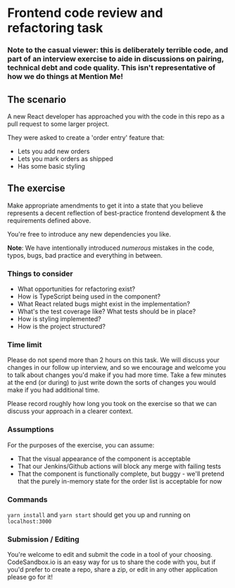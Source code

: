 # Frontend code review and refactoring task

### Note to the casual viewer: this is deliberately terrible code, and part of an interview exercise to aide in discussions on pairing, technical debt and code quality. This isn't representative of how we do things at Mention Me!

## The scenario

A new React developer has approached you with the code in this repo as a pull request to some larger project.

They were asked to create a 'order entry' feature that:

- Lets you add new orders
- Lets you mark orders as shipped
- Has some basic styling

## The exercise

Make appropriate amendments to get it into a state that you believe represents a decent reflection of best-practice frontend development & the requirements defined above.

You're free to introduce any new dependencies you like.

**Note**: We have intentionally introduced _numerous_ mistakes in the code, typos, bugs, bad practice and everything in between.

### Things to consider

- What opportunities for refactoring exist?
- How is TypeScript being used in the component?
- What React related bugs might exist in the implementation?
- What's the test coverage like? What tests should be in place?
- How is styling implemented?
- How is the project structured?

### Time limit

Please do not spend more than 2 hours on this task. We will discuss your changes in our follow up interview, and so we encourage and welcome you to talk about changes you'd make if you had more time. Take a few minutes at the end (or during) to just write down the sorts of changes you would make if you had additional time.

Please record roughly how long you took on the exercise so that we can discuss your approach in a clearer context.

### Assumptions

For the purposes of the exercise, you can assume:

- That the visual appearance of the component is acceptable
- That our Jenkins/Github actions will block any merge with failing tests
- That the component is functionally complete, but buggy - we'll pretend that the purely in-memory state for the order list is acceptable for now

### Commands

`yarn install` and `yarn start` should get you up and running on `localhost:3000`

### Submission / Editing

You're welcome to edit and submit the code in a tool of your choosing. CodeSandbox.io is an easy way for us to share the code with you, but if you'd prefer to create a repo, share a zip, or edit in any other application please go for it!
